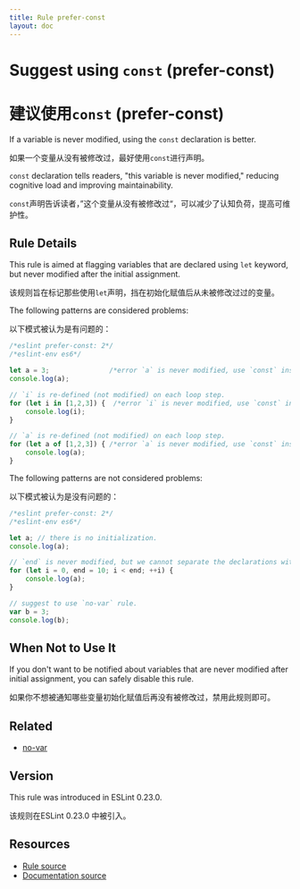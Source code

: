 ```yaml
---
title: Rule prefer-const
layout: doc
---
```

<!-- Note: No pull requests accepted for this file. See README.md in the root directory for details. -->
# Suggest using `const` (prefer-const)

# 建议使用`const` (prefer-const)

If a variable is never modified, using the `const` declaration is better.

如果一个变量从没有被修改过，最好使用`const`进行声明。

`const` declaration tells readers, "this variable is never modified," reducing cognitive load and improving maintainability.

`const`声明告诉读者，”这个变量从没有被修改过“，可以减少了认知负荷，提高可维护性。

## Rule Details

This rule is aimed at flagging variables that are declared using `let` keyword, but never modified after the initial assignment.

该规则旨在标记那些使用`let`声明，挡在初始化赋值后从未被修改过过的变量。

The following patterns are considered problems:

以下模式被认为是有问题的：

```js
/*eslint prefer-const: 2*/
/*eslint-env es6*/

let a = 3;               /*error `a` is never modified, use `const` instead.*/
console.log(a);

// `i` is re-defined (not modified) on each loop step.
for (let i in [1,2,3]) {  /*error `i` is never modified, use `const` instead.*/
    console.log(i);
}

// `a` is re-defined (not modified) on each loop step.
for (let a of [1,2,3]) { /*error `a` is never modified, use `const` instead.*/
    console.log(a);
}
```

The following patterns are not considered problems:

以下模式被认为是没有问题的：

```js
/*eslint prefer-const: 2*/
/*eslint-env es6*/

let a; // there is no initialization.
console.log(a);

// `end` is never modified, but we cannot separate the declarations without modifying the scope.
for (let i = 0, end = 10; i < end; ++i) {
    console.log(a);
}

// suggest to use `no-var` rule.
var b = 3;
console.log(b);
```

## When Not to Use It

If you don't want to be notified about variables that are never modified after initial assignment, you can safely disable this rule.

如果你不想被通知哪些变量初始化赋值后再没有被修改过，禁用此规则即可。

## Related

* [no-var](no-var)

## Version

This rule was introduced in ESLint 0.23.0.

该规则在ESLint 0.23.0 中被引入。

## Resources

* [Rule source](https://github.com/eslint/eslint/tree/master/lib/rules/prefer-const.js)
* [Documentation source](https://github.com/eslint/eslint/tree/master/docs/rules/prefer-const.md)

